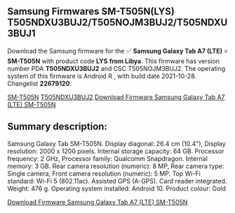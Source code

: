<h2>Samsung Firmwares SM-T505N(LYS) T505NDXU3BUJ2/T505NOJM3BUJ2/T505NDXU3BUJ1</h2>
Download the Samsung firmware for the ✅ <strong>Samsung Galaxy Tab A7 (LTE) </strong> ⭐ <strong>SM-T505N</strong> with product code <strong>LYS</strong> <strong> from Libya</strong>. This firmware has version number PDA <strong>T505NDXU3BUJ2</strong> and CSC T505NOJM3BUJ2. The operating system of this firmware is Android R , with build date 2021-10-28. Changelist <strong>22679120</strong>.


[SM-T505N](https://samfirm.shop/samsung/model/SM-T505N)
[T505NDXU3BUJ2](https://samfirm.shop/samsung/pda/T505NDXU3BUJ2)
[Download Firmware Samsung Galaxy Tab A7 (LTE) SM-T505N](https://samfirm.shop/samsung/firmware/469616)
<h2>Summary description:</h2>
<p>Samsung Galaxy Tab SM-T505N. Display diagonal: 26.4 cm (10.4"), Display resolution: 2000 x 1200 pixels. Internal storage capacity: 64 GB. Processor frequency: 2 GHz, Processor family: Qualcomm Snapdragon. Internal memory: 3 GB. Rear camera resolution (numeric): 8 MP, Rear camera type: Single camera, Front camera resolution (numeric): 5 MP. Top Wi-Fi standard: Wi-Fi 5 (802.11ac). Assisted GPS (A-GPS). Card reader integrated. Weight: 476 g. Operating system installed: Android 10. Product colour: Gold</p>


[Download Firmware Samsung Galaxy Tab A7 (LTE) SM-T505N](https://samfirm.shop/samsung/firmware/469616)
